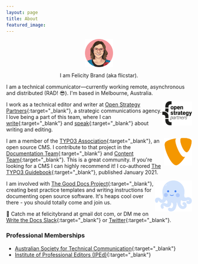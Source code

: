 ```yaml
---
layout: page
title: About
featured_image: 
---
```


<p align="center"><img src="/assets/images/authorimage.png" alt="OSP logo" align="middle" width="15%"/> </p>
<p align="center">I am Felicity Brand (aka flicstar). </p>

I am a technical communicator—currently working remote, asynchronous and distributed (RAD! 😎). I'm based in Melbourne, Australia.

<img src="/assets/images/pages/osplogo.jpg" alt="OSP logo" align="right" width="80px"/>

I work as a technical editor and writer at [Open Strategy Partners](https://openstrategypartners.com/){:target="_blank"}, a strategic communications agency. I love being a part of this team, where I can [write](https://openstrategypartners.com/blog){:target="_blank"} and [speak](https://open.spotify.com/show/3JRgwdSRC8knAdkMrU6jOb){:target="_blank"} about writing and editing.  

<img src="/assets/images/pages/typo3logo.png" alt="TYPO3 logo" align="right" width="75px"/>

I am a member of the [TYPO3 Association](https://typo3.org/){:target="_blank"}, an open source CMS. I contribute to that project in the [Documentation Team](https://typo3.org/community/teams/documentation){:target="_blank"} and [Content Team](https://typo3.org/community/teams/content){:target="_blank"}. This is a great community. If you're looking for a CMS I can highly recommend it! I co-authored [The TYPO3 Guidebook](https://www.apress.com/gp/book/9781484265246){:target="_blank"}, published January 2021.

<img src="/assets/images/pages/doctopus.png" alt="The Good Docs Doctopus" align="right" width="100px"/>

I am involved with [The Good Docs Project](https://thegooddocsproject.dev/){:target="_blank"}, creating best practice templates and writing instructions for documenting open source software. It's heaps cool over there - you should totally come and join us.

💬 Catch me at felicitybrand at gmail dot com, or DM me on [Write the Docs Slack](https://www.writethedocs.org/slack/){:target="_blank"} or [Twitter](https://twitter.com/flicstar_){:target="_blank"}. 

### Professional Memberships

* [Australian Society for Technical Communication](https://www.astc.org.au/){:target="_blank"}
* [Institute of Professional Editors (IPEd)](https://www.iped-editors.org/){:target="_blank"}
